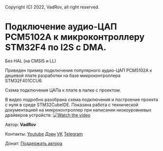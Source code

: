  Copyright (C) 2022, VadRov, all right reserved.
 
 # Подключение аудио-ЦАП PCM5102A к микроконтроллеру STM32F4 по I2S с DMA. 
 Без HAL (на CMSIS и LL)

 Приведен пример подключения популярного аудио-ЦАП PCM5102A к дешевой плате разработки на 
 базе микроконтроллера STM32F401CCU6.
 
 Схема подключения ЦАПа к плате в папке с проектом.
 
 В видео подробно разобрана схема подключения и построение проекта с нуля в среде STM32CubeIDE.
 Показана работа с технической документацией на микроконтроллер при написании низкоуровневых драйверов устройств:
 [![Watch the video](https://img.youtube.com/vi/p0IhX-XiiiQ/maxresdefault.jpg)](https://youtu.be/p0IhX-XiiiQ)
 
 Автор: **VadRov**

Контакты: [Youtube](https://www.youtube.com/c/VadRov) [Дзен](https://zen.yandex.ru/vadrov) [VK](https://vk.com/vadrov) [Telegram](https://t.me/vadrov_channel)

Донат: [Поддержать автора](https://yoomoney.ru/to/4100117522443917)
